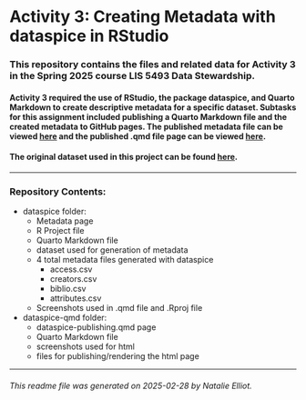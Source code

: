 # Activity 3: Creating Metadata with dataspice in RStudio
  

### This repository contains the files and related data for Activity 3 in the Spring 2025 course LIS 5493 Data Stewardship.
#### Activity 3 required the use of RStudio, the package dataspice, and Quarto Markdown to create descriptive metadata for a specific dataset. Subtasks for this assignment included publishing a Quarto Markdown file and the created metadata to GitHub pages. The published metadata file can be viewed [here](https://natalie-elliot.github.io/lis5493/activity-3/dataspice/docs/index.html) and the published .qmd file page can be viewed [here](https://natalie-elliot.github.io/lis5493/activity-3/dataspice-qmd/dataspice-publishing.html).  
#### The original dataset used in this project can be found [here](https://doi.org/10.17605/OSF.IO/G5HMB).

***

### Repository Contents:
- dataspice folder:
  - Metadata page
  - R Project file
  - Quarto Markdown file
  - dataset used for generation of metadata
  - 4 total metadata files generated with dataspice
    - access.csv
    - creators.csv
    - biblio.csv
    - attributes.csv
  - Screenshots used in .qmd file and .Rproj file
- dataspice-qmd folder:
  - dataspice-publishing.qmd page
  - Quarto Markdown file
  - screenshots used for html
  - files for publishing/rendering the html page
  
***

###### This readme file was generated on 2025-02-28 by Natalie Elliot.
